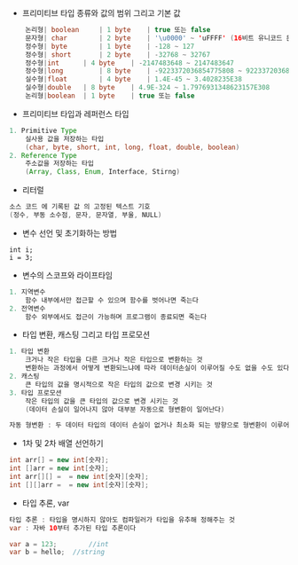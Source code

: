 - 프리미티브 타입 종류와 값의 범위 그리고 기본 값   
```java
	논리형| boolean	 | 1 byte	 | true 또는 false
	문자형| char		 | 2 byte	 | '\u0000' ~ 'uFFFF' (16비트 유니코드 문자 데이터)
	정수형| byte		 | 1 byte	 | -128 ~ 127
	정수형| short		 | 2 byte	 | -32768 ~ 32767
	정수형|int		 | 4 byte	 | -2147483648 ~ 2147483647
	정수형|long		 | 8 byte	 | -9223372036854775808 ~ 9223372036854775807
	실수형|float		 | 4 byte	 | 1.4E-45 ~ 3.4028235E38
	실수형|double	 | 8 byte	 | 4.9E-324 ~ 1.7976931348623157E308
	논리형|boolean	 | 1 byte	 | true 또는 false
```
- 프리미티브 타입과 레퍼런스 타입   
```java
1. Primitive Type   
	실사용 값을 저장하는 타입   
	(char, byte, short, int, long, float, double, boolean)   
2. Reference Type   
	주소값을 저장하는 타입   
	(Array, Class, Enum, Interface, Stirng)   
```
- 리터럴   
```java
소스 코드 에 기록된 값 의 고정된 텍스트 기호
(정수, 부동 소수점, 문자, 문자열, 부울, NULL)
```
- 변수 선언 및 초기화하는 방법   
```
int	i;
i = 3;
```
- 변수의 스코프와 라이프타임   
```java
1. 지역변수
	함수 내부에서만 접근할 수 있으며 함수를 벗어나면 죽는다
2. 전역변수
	함수 외부에서도 접근이 가능하며 프로그램이 종료되면 죽는다
```
- 타입 변환, 캐스팅 그리고 타입 프로모션   
```java
1. 타입 변환
	크거나 작은 타입을 다른 크거나 작은 타입으로 변환하는 것
	변환하는 과정에서 어떻게 변환되느냐에 따라 데이터손실이 이루어질 수도 없을 수도 있다
2. 캐스팅
	큰 타입의 값을 명시적으로 작은 타입의 값으로 변경 시키는 것
3. 타입 프로모션
	작은 타입의 값을 큰 타입의 값으로 변경 시키는 것
	(데이터 손실이 일어나지 않아 대부분 자동으로 형변환이 일어난다)

자동 형변환 : 두 데이터 타입의 데이터 손실이 없거나 최소화 되는 방향으로 형변환이 이루어지는 것
```
- 1차 및 2차 배열 선언하기   
```java
int	arr[] = new int[숫자];
int	[]arr = new int[숫자];
int	arr[][] =  = new int[숫자][숫자];
int	[][]arr =  = new int[숫자][숫자];
```
- 타입 추론, var   
```java
타입 추론 : 타입을 명시하지 않아도 컴파일러가 타입을 유추해 정해주는 것
var : 자바 10부터 추가된 타입 추론이다

var a = 123;		//int
var b = hello;	//string
```